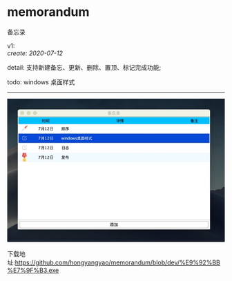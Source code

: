 # memorandum
备忘录

v1:  
  _create: 2020-07-12_  
 
 detail: 支持新建备忘、更新、删除、置顶、标记完成功能; 
 
 todo: windows 桌面样式
 
  ---------------------------
  ![预览](https://github.com/hongyangyao/memorandum/blob/dev/out/artifacts/%7BC3BD9594-B38A-FB7F-EED1-2B6A1CFE3194%7D.jpg)

下载地址:https://github.com/hongyangyao/memorandum/blob/dev/%E9%92%BB%E7%9F%B3.exe

